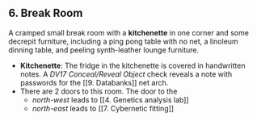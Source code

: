 ## 6. Break Room

A cramped small break room with a **kitchenette** in one corner and some decrepit furniture, including a ping pong table with no net, a linoleum dinning table, and peeling synth-leather lounge furniture.

- **Kitchenette**: The fridge in the kitchenette is covered in handwritten notes. A *DV17 Conceal/Reveal Object* check reveals a note with passwords for the [[9. Databanks]] net arch.
- There are 2 doors to this room. The door to the 
	- *north-west* leads to [[4. Genetics analysis lab]]
	- *north-east* leads to [[7. Cybernetic fitting]]